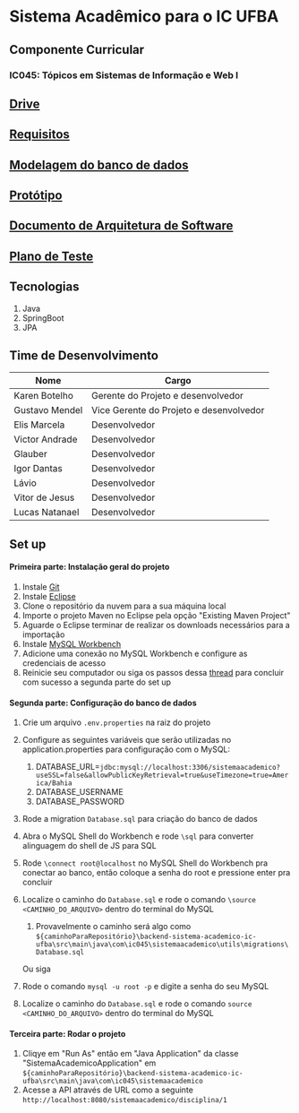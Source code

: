 # Sistema Acadêmico para o IC UFBA

## Componente Curricular

### IC045: Tópicos em Sistemas de Informação e Web I

## [Drive](https://drive.google.com/drive/folders/1QJ4PaNYhIkvsSdNPGOQN3nP7j8SYYtgN?usp=sharing)

## [Requisitos](https://docs.google.com/document/d/1Dzjv17Old3uu1rwtQg_xaMUMJ1OL9CvtbSKM_gnplww/edit?usp=drive_link)

## [Modelagem do banco de dados](https://dbdesigner.page.link/28BjhNgupwdhX9Tp8)

## [Protótipo](https://www.figma.com/file/43HvdK6cT0hJ4XjSFZDL04/SIGA---IC045?type=design&mode=design&t=ogiUXiYnDVzzZ5J4-1)
## [Documento de Arquitetura de Software](https://docs.google.com/document/d/1b8DwGg7oZ-APcK7_UBkhEQnsvwaKZnzY/edit?usp=sharing&ouid=114509522047919530579&rtpof=true&sd=true)

## [Plano de Teste](https://docs.google.com/document/d/14-j3w0bYvJGLhpsmsXG_i86Z4zQMQpVhaE_vOw9HVgU/edit?usp=sharing)

## Tecnologias
1. Java
2. SpringBoot
3. JPA

## Time de Desenvolvimento

| Nome           | Cargo                                   |
| -------------- | --------------------------------------- |
| Karen Botelho  | Gerente do Projeto e desenvolvedor      |
| Gustavo Mendel | Vice Gerente do Projeto e desenvolvedor |
| Elis Marcela   | Desenvolvedor                           |
| Victor Andrade | Desenvolvedor                           |
| Glauber        | Desenvolvedor                           |
| Igor Dantas    | Desenvolvedor                           |
| Lávio          | Desenvolvedor                           |
| Vitor de Jesus | Desenvolvedor                           |
| Lucas Natanael | Desenvolvedor                           |

## Set up

#### Primeira parte: Instalação geral do projeto
1. Instale [Git](https://gitforwindows.org/)
2. Instale [Eclipse](https://www.eclipse.org/downloads/)
3. Clone o repositório da nuvem para a sua máquina local
4. Importe o projeto Maven no Eclipse pela opção "Existing Maven Project"
5. Aguarde o Eclipse terminar de realizar os downloads necessários para a importação
6. Instale [MySQL Workbench](https://dev.mysql.com/downloads/windows/installer/8.0.html)
7. Adicione uma conexão no MySQL Workbench e configure as credenciais de acesso
8. Reinicie seu computador ou siga os passos dessa [thread](https://stackoverflow.com/questions/41818827/mysql-error-1045-access-denied-for-user-rootlocalhost-using-password) para concluir com sucesso a segunda parte do set up

#### Segunda parte: Configuração do banco de dados
1. Crie um arquivo `.env.properties` na raiz do projeto
2. Configure as seguintes variáveis que serão utilizadas no application.properties para configuração com o MySQL:
   1. DATABASE_URL=`jdbc:mysql://localhost:3306/sistemaacademico?useSSL=false&allowPublicKeyRetrieval=true&useTimezone=true=America/Bahia`
   2. DATABASE_USERNAME
   3. DATABASE_PASSWORD
3. Rode a migration `Database.sql` para criação do banco de dados
  1. Abra o MySQL Shell do Workbench e rode `\sql` para converter alinguagem do shell de JS para SQL
  2. Rode `\connect root@localhost` no MySQL Shell do Workbench pra conectar ao banco, então coloque a senha do root e pressione enter pra concluir
  3. Localize o caminho do `Database.sql` e rode o comando `\source <CAMINHO_DO_ARQUIVO>` dentro do terminal do MySQL
     1. Provavelmente o caminho será algo como `${caminhoParaRepositório}\backend-sistema-academico-ic-ufba\src\main\java\com\ic045\sistemaacademico\utils\migrations\Database.sql`

     Ou siga
  1. Rode o comando `mysql -u root -p` e digite a senha do seu MySQL
  2. Localize o caminho do `Database.sql` e rode o comando `source <CAMINHO_DO_ARQUIVO>` dentro do terminal do MySQL

#### Terceira parte: Rodar o projeto
1. Cliqye em "Run As" então em "Java Application" da classe "SistemaAcademicoApplication" em `${caminhoParaRepositório}\backend-sistema-academico-ic-ufba\src\main\java\com\ic045\sistemaacademico`
2. Acesse a API através de URL como a seguinte `http://localhost:8080/sistemaacademico/disciplina/1`
